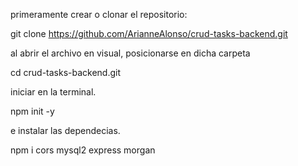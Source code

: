 primeramente crear o clonar el repositorio:

git clone https://github.com/ArianneAlonso/crud-tasks-backend.git

al abrir el archivo en visual, posicionarse en dicha carpeta

cd crud-tasks-backend.git

iniciar en la terminal.

npm init -y

e instalar las dependecias.

npm i cors mysql2 express morgan
